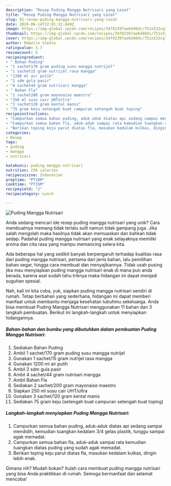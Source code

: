 ```yaml
---
description: "Resep Puding Mangga Nutrisari yang Lezat"
title: "Resep Puding Mangga Nutrisari yang Lezat"
slug: 91-resep-puding-mangga-nutrisari-yang-lezat
date: 2020-06-14T22:01:33.849Z
image: https://img-global.cpcdn.com/recipes/34f82397ae6d40dc/751x532cq70/puding-mangga-nutrisari-foto-resep-utama.jpg
thumbnail: https://img-global.cpcdn.com/recipes/34f82397ae6d40dc/751x532cq70/puding-mangga-nutrisari-foto-resep-utama.jpg
cover: https://img-global.cpcdn.com/recipes/34f82397ae6d40dc/751x532cq70/puding-mangga-nutrisari-foto-resep-utama.jpg
author: Mabelle Steele
ratingvalue: 3.7
reviewcount: 5
recipeingredient:
- " Bahan Puding"
- "1 sachet170 gram puding susu mangga nutrijel"
- "1 sachet15 gram nutrijel rasa mangga"
- "1200 ml air putih"
- "2 sdm gula pasir"
- "4 sachet44 gram nutrisari mangga"
- " Bahan Fla"
- "2 sachet200 gram mayonaise maestro"
- "250 ml susu cair UHTultra"
- "3 sachet120 gram kental manis"
- "75 gram keju setengah buat campuran setengah buat toping"
recipeinstructions:
- "Campurkan semua bahan puding, aduk-aduk diatas api sedang sampai mendidih, kemudian tuangkan kedalam 3/4 gelas plastik, tunggu sampai agak memadat."
- "Campurkan semua bahan fla, aduk-aduk sampai rata kemudian tuangkan diatas puding yang sudah agak memadat."
- "Berikan toping keju parut diatas fla, masukan kedalam kulkas, dingin lebih enak."
categories:
- Resep
tags:
- puding
- mangga
- nutrisari

katakunci: puding mangga nutrisari 
nutrition: 236 calories
recipecuisine: Indonesian
preptime: "PT10M"
cooktime: "PT35M"
recipeyield: "2"
recipecategory: Lunch

---
```



![Puding Mangga Nutrisari](https://img-global.cpcdn.com/recipes/34f82397ae6d40dc/751x532cq70/puding-mangga-nutrisari-foto-resep-utama.jpg)

Anda sedang mencari ide resep puding mangga nutrisari yang unik? Cara membuatnya memang tidak terlalu sulit namun tidak gampang juga. Jika salah mengolah maka hasilnya tidak akan memuaskan dan bahkan tidak sedap. Padahal puding mangga nutrisari yang enak selayaknya memiliki aroma dan cita rasa yang mampu memancing selera kita.

Ada beberapa hal yang sedikit banyak berpengaruh terhadap kualitas rasa dari puding mangga nutrisari, pertama dari jenis bahan, lalu pemilihan bahan segar, hingga cara membuat dan menyajikannya. Tidak usah pusing jika mau menyiapkan puding mangga nutrisari enak di mana pun anda berada, karena asal sudah tahu triknya maka hidangan ini dapat menjadi suguhan spesial.




Nah, kali ini kita coba, yuk, siapkan puding mangga nutrisari sendiri di rumah. Tetap berbahan yang sederhana, hidangan ini dapat memberi manfaat untuk membantu menjaga kesehatan tubuhmu sekeluarga. Anda bisa membuat Puding Mangga Nutrisari menggunakan 11 bahan dan 3 langkah pembuatan. Berikut ini langkah-langkah untuk menyiapkan hidangannya.

<!--inarticleads1-->

##### Bahan-bahan dan bumbu yang dibutuhkan dalam pembuatan Puding Mangga Nutrisari:

1. Sediakan  Bahan Puding
1. Ambil 1 sachet/170 gram puding susu mangga nutrijel
1. Gunakan 1 sachet/15 gram nutrijel rasa mangga
1. Gunakan 1200 ml air putih
1. Ambil 2 sdm gula pasir
1. Ambil 4 sachet/44 gram nutrisari mangga
1. Ambil  Bahan Fla
1. Sediakan 2 sachet/200 gram mayonaise maestro
1. Siapkan 250 ml susu cair UHT/ultra
1. Gunakan 3 sachet/120 gram kental manis
1. Sediakan 75 gram keju (setengah buat campuran setengah buat toping)




<!--inarticleads2-->

##### Langkah-langkah menyiapkan Puding Mangga Nutrisari:

1. Campurkan semua bahan puding, aduk-aduk diatas api sedang sampai mendidih, kemudian tuangkan kedalam 3/4 gelas plastik, tunggu sampai agak memadat.
1. Campurkan semua bahan fla, aduk-aduk sampai rata kemudian tuangkan diatas puding yang sudah agak memadat.
1. Berikan toping keju parut diatas fla, masukan kedalam kulkas, dingin lebih enak.




Gimana nih? Mudah bukan? Itulah cara membuat puding mangga nutrisari yang bisa Anda praktikkan di rumah. Semoga bermanfaat dan selamat mencoba!
